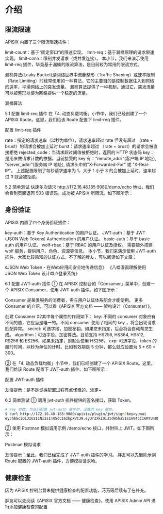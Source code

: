 # 介绍

## 限流限速
APISIX 内置了三个限流限速插件：

limit-count：基于“固定窗口”的限速实现。
limit-req：基于漏桶原理的请求限速实现。
limit-conn：限制并发请求（或并发连接）。
本小节，我们来演示使用 limit-req 插件，毕竟基于漏桶的限流算法，是目前较为常用的限流方式。

漏桶算法(Leaky Bucket)是网络世界中流量整形（Traffic Shaping）或速率限制（Rate Limiting）时经常使用的一种算法，它的主要目的是控制数据注入到网络的速率，平滑网络上的突发流量。
漏桶算法提供了一种机制，通过它，突发流量可以被整形以便为网络提供一个稳定的流量。


漏桶算法

5.1 配置 limit-req 插件
在「4. 动态负载均衡」小节中，我们已经创建了一个 APISIX Route。这里，我们给该 Route 配置下 limit-req 插件。

配置 limit-req 插件

rate：指定的请求速率（以秒为单位），请求速率超过 rate 但没有超过 （rate + brust）的请求会被加上延时
burst：请求速率超过 （rate + brust）的请求会被直接拒绝
rejected_code：当请求超过阈值被拒绝时，返回的 HTTP 状态码
key：是用来做请求计数的依据，当前接受的 key 有："remote_addr"(客户端 IP 地址), "server_addr"(服务端 IP 地址), 请求头中的"X-Forwarded-For" 或 "X-Real-IP"。
上述配置限制了每秒请求速率为 1，大于 1 小于 3 的会被加上延时，速率超过 3 就会被拒绝。


5.2 简单测试
快速多次请求 http://172.16.48.185:9080/demo/echo 地址，我们会看到页面返回 503 错误码，成功被 APISIX 所限流。如下图所示：

##  身份验证
APISIX 内置了四个身份验证插件：

key-auth：基于 Key Authentication 的用户认证。
JWT-auth：基于 JWT (JSON Web Tokens) Authentication 的用户认证。
basic-auth：基于 basic auth 的用户认证。
wolf-rbac：基于 RBAC 的用户认证及授权。
需要额外搭建 wolf 服务，提供用户、角色、资源等信息。
本小节，我们来演示使用 JWT-auth 插件，大家比较熟知的认证方式。不了解的胖友，可以阅读如下文章：

《JSON Web Token - 在Web应用间安全地传递信息》
《八幅漫画理解使用 JSON Web Token 设计单点登录系统》

6.1 配置 JWT-auth 插件
① 在 APISIX 控制台的「Consumer」菜单中，创建一个 APISIX Consumer，使用 JWT-auth 插件。如下图所示：

Consumer 是某类服务的消费者，需与用户认证体系配合才能使用。
更多 Consumer 的介绍，可以看《APISIX 官方文档 —— 架构设计（Consumer）》。


创建 Consumer 02其中每个属性的作用如下：
key: 不同的 consumer 对象应有不同的值，它应当是唯一的。不同 consumer 使用了相同的 key ，将会出现请求匹配异常。
secret: 可选字段，加密秘钥。如果您未指定，后台将会自动帮您生成。
algorithm：可选字段，加密算法。目前支持 HS256, HS384, HS512, RS256 和 ES256，如果未指定，则默认使用 HS256。
exp: 可选字段，token 的超时时间，以秒为单位的计时。比如有效期是 5 分钟，那么就应设置为 5 * 60 = 300。

② 在「4. 动态负载均衡」小节中，我们已经创建了一个 APISIX Route。这里，我们给该 Route 配置下 JWT-auth 插件。如下图所示：


配置 JWT-auth 插件

友情提示：是不是觉得配置过程有点怪怪的，淡定~

6.2 简单测试
① 调用 jwt-auth 插件提供的签名接口，获取 Token。


```sh
# key 参数，为我们配置 jwt-auth 插件时，设置的 key 属性。
$ curl http://172.16.48.185:9080/apisix/plugin/jwt/sign?key=yunai 
eyJhbGciOiJIUzI1NiIsInR5cCI6IkpXVCJ9.eyJrZXkiOiJ5dW5haSIsImV4cCI6MTU4ODQ3MzA5NX0.WlLhM_gpr-zWKXCcXEuSuw-7JosU9mnHwfeSPtspCGo
```
② 使用 Postman 模拟调用示例 /demo/echo 接口，并附带上 JWT。如下图所示：


Postman 模拟请求

友情提示：至此，我们已经完成了 JWT-auth 插件的学习。
胖友可以先删除示例 Route 配置的 JWT-auth 插件，方便模拟请求哈。

## 健康检查
因为 APISIX 控制台暂未提供健康检查的配置功能，艿艿等后续有了在补充。

胖友可以先阅读《APISIX 官方文档 —— 健康检查》，使用 APISIX Admin API 进行添加健康检查的配置


